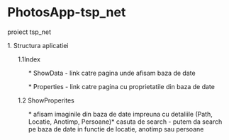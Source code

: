 # PhotosApp-tsp_net
proiect tsp_net
<p>1. Structura aplicatiei</p>

<ol>1.1Index
	<ul>* ShowData - link catre pagina unde afisam baza de date</ul>
	<ul>* Properties - link catre pagina cu proprietatile din baza de date</ul>
</ol>
<ol>
1.2 ShowProperites
	<ul>* afisam imaginile din baza de date impreuna cu detaliile (Path, Locatie, Anotimp, Persoane)</ul<
	<ul>* casuta de search - putem da search pe baza de date in functie de locatie, anotimp sau persoane </ul>
</ol>
